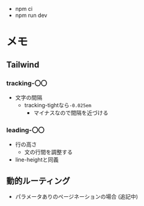 - npm ci
- npm run dev

# メモ

## Tailwind

### tracking-〇〇
- 文字の間隔
    - tracking-tightなら`-0.025em`
        - マイナスなので間隔を近づける

### leading-〇〇
- 行の高さ
    - 文の行間を調整する
- line-heightと同義

## 動的ルーティング
- パラメータありのページネーションの場合
(追記中)
